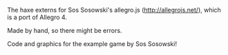 The haxe externs for Sos Sosowski's allegro.js (http://allegrojs.net/), which is a port of Allegro 4.

Made by hand, so there might be errors.

Code and graphics for the example game by Sos Sosowski!
